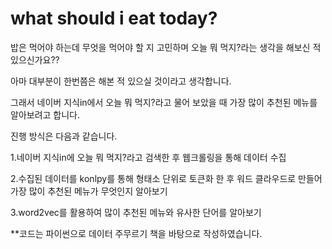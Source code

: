 # what should i eat today?

밥은 먹어야 하는데 무엇을 먹어야 할 지 고민하며 오늘 뭐 먹지?라는 생각을 해보신 적 있으신가요??

아마 대부분이 한번쯤은 해본 적 있으실 것이라고 생각합니다.

그래서 네이버 지식in에서 오늘 뭐 먹지?라고 물어 보았을 때 가장 많이 추천된 메뉴를 알아보려고 합니다.

진행 방식은 다음과 같습니다.

1.네이버 지식in에 오늘 뭐 먹지?라고 검색한 후 웹크롤링을 통해 데이터 수집

2.수집된 데이터를 konlpy를 통해 형태소 단위로 토큰화 한 후 워드 클라우드로 만들어 가장 많이 추천된 메뉴가 무엇인지 알아보기

3.word2vec를 활용하여 많이 추천된 메뉴와 유사한 단어를 알아보기


**코드는 파이썬으로 데이터 주무르기 책을 바탕으로 작성하였습니다.
